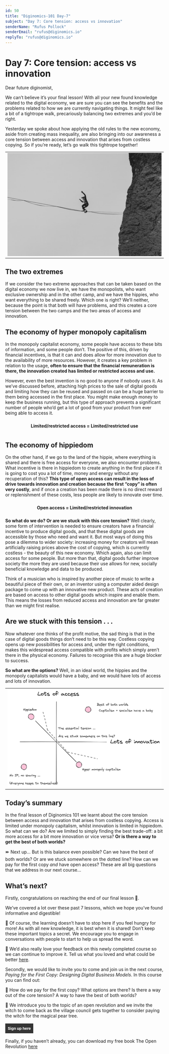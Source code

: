 ```yaml
---
id: 50
title: "Diginomics-101 Day-7"
subject: "Day 7: Core tension: access vs innovation"
senderName: "Rufus Pollock"
senderEmail: "rufus@diginomics.io"
replyTo: "rufus@diginomics.io"
---
```


# **Day 7: Core tension: access vs innovation**

Dear future diginomist,

We can’t believe it’s your final lesson! With all your new found knowledge related to the digital economy, we are sure you can see the benefits and the problems related to how we are currently navigating things. It might feel like a bit of a tightrope walk, precariously balancing two extremes and you’d be right. 

Yesterday we spoke about how applying the old rules to the new economy, aside from creating mass inequality, are also bringing into our awareness a core tension between access and innovation that arises from costless copying. So if you’re ready, let’s go walk this tightrope together!

<table width="100%">
  <tr><td><img src="https://github.com/life-itself/diginomics/blob/main/brevo-assets/tightrope-walker.jpg?raw=true" width="100%" /></td></tr>
</table>


## The two extremes

If we consider the two extreme approaches that can be taken based on the digital economy we now live in, we have the monopolists, who want exclusive ownership and in the other camp, and we have the hippies, who want everything to be shared freely. Which one is right? We’ll neither, because the point is that both will have problems, and this creates a core tension between the two camps and the two areas of access and innovation.


## The economy of hyper monopoly capitalism

In the monopoly capitalist economy, some people have access to these bits of information, and some people don’t. The positive of this, driven by financial incentives, is that it can and does allow for more innovation due to the availability of more resources. However, it creates a key problem in relation to the usage, **often to ensure that the financial remuneration is there, the innovation created has limited or restricted access and use.**

However, even the best invention is no good to anyone if nobody uses it. As we’ve discussed before, attaching high prices to the sale of digital goods and limiting how they can be reused and passed on can be a huge barrier to them being accessed in the first place. You might make enough money to keep the business running, but this type of approach prevents a significant number of people who’d get a lot of good from your product from ever being able to access it. 

**<p style="text-align:center;padding:10px 0;">Limited/restricted access = Limited/restricted use</p>**


## The economy of hippiedom

On the other hand,  if we go to the land of the hippie, where everything is shared and there is free access for everyone, we also encounter problems. What incentive is there in hippiedom to create anything in the first place if it is going to cost you a lot of time, money and energy without any recuperation of this? **This type of open access can result in the loss of drive towards innovation and creation because the first “copy” is often very costly**, and if once a creation has been made there is no direct reward or replenishment of these costs, less people are likely to innovate over time.

**<p style="text-align:center;padding:10px 0;">Open access = Limited/restricted innovation</p>**

**So what do we do? Or are we stuck with this core tension?** Well clearly, some form of intervention is needed to ensure creators have a financial incentive to produce digital goods, and that these digital goods are accessible by those who need and want it. But most ways of doing this pose a dilemma to wider society: increasing money for creators will mean artificially raising prices above the cost of copying, which is currently costless - the beauty of this new economy. Which again, also can limit access for some people. But more than that, digital goods further improve society the more they are used because their use allows for new, socially beneficial knowledge and data to be produced. 

Think of a musician who is inspired by another piece of music to write a beautiful piece of their own, or an inventor using a computer aided design package to come up with an innovative new product. These acts of creation are based on access to other digital goods which inspire and enable them. This means the losses from reduced access and innovation are far greater than we might first realise.


## Are we stuck with this tension . . . 

Now whatever one thinks of the profit motive, the sad thing is that in the case of digital goods things don’t need to be this way. Costless copying opens up new possibilities for access and, under the right conditions, makes this widespread access compatible with profits which simply aren’t there in the physical economy. Failures to recognise this are a huge blocker to success. 

**So what are the options?** Well, in an ideal world, the hippies and the monopoly capitalists would have a baby, and we would have lots of access and lots of innovation. 

<table width="100%" style="max-width:600px;">
  <tr><td><img src="https://github.com/life-itself/diginomics/blob/main/brevo-assets/essential-tension-access-vs-innovation.jpeg?raw=true" width="100%" /></td></tr>
</table>

## Today’s summary

In the final lesson of Diginomics 101 we learnt about the core tension between access and innovation that arises from costless copying. Access is limited under monopoly capitalism, whilst innovation is limited in hippiedom. So what can we do? Are we limited to simply finding the best trade-off: a bit more access for a bit more innovation or vice versa? **Or is there a way to get the best of both worlds?** 

⏩ Next up… But is this balance even possible? Can we have the best of both worlds? Or are we stuck somewhere on the dotted line? How can we pay for the first copy _and_ have open access? These are all big questions that we address in our next course… 


## What’s next?

Firstly, congratulations on reaching the end of our final lesson 🎉. 

We’ve covered a lot over these past 7 lessons, which we hope you’ve found informative and digestible!

🍰 Of course, the learning doesn’t have to stop here if you feel hungry for more! As with all new knowledge, it is best when it is shared! Don’t keep these important topics a secret. We encourage you to engage in conversations with people to start to help us spread the word. 

📣 We’d also really love your feedback on this newly completed course so we can continue to improve it. Tell us what you loved and what could be better [here](https://forms.gle/xBRkMaau6ws1wA8h6).

Secondly, we would like to invite you to come and join us in the next course, _Paying for the First Copy: Designing Digital Business Models_. In this course you can find out: 


🤔 How do we pay for the first copy? What options are there? Is there a way out of the core tension? A way to have the best of both worlds?

🍐 We introduce you to the topic of an open revolution and we invite the witch to come back as the village council gets together to consider paying the witch for the magical pear tree.

<p style="padding:10px 0;font-size:12px;">
<a style="padding:8px;background:#343434;color:white;font-weight:bold;text-align:center;text-decoration:none;" href="https://diginomics.io/first-copy">Sign up here</a>
</p>

Finally, if you haven’t already, you can download my free book The Open Revolution [here](https://diginomics.io/open-revolution)
